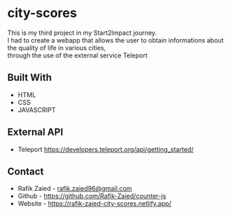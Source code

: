 # city-scores

This is my third project in my Start2Impact journey.<br>
I had to create a webapp that allows the user to obtain informations about the quality of life in various cities,<br> 
through the use of the external service Teleport
## Built With
* HTML
* CSS
* JAVASCRIPT

## External API
* Teleport https://developers.teleport.org/api/getting_started/

## Contact 
* Rafik Zaied - rafik.zaied96@gmail.com
* Github - https://github.com/Rafik-Zaied/counter-js
* Website - https://rafik-zaied-city-scores.netlify.app/
